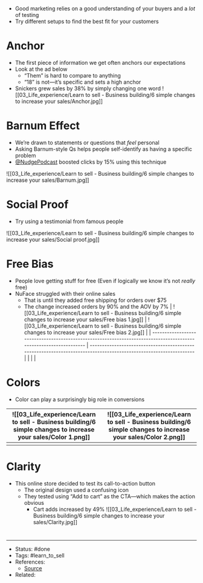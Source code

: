 #
- Good marketing relies on a good understanding of your buyers and a *lot* of testing
- Try different setups to find the best fit for your customers

# Anchor
- The first piece of information we get often anchors our expectations
- Look at the ad below
	- “Them” is hard to compare to anything
	- “18” is not—it’s specific and sets a high anchor
- Snickers grew sales by 38% by simply changing one word
![[03_Life_experience/Learn to sell - Business building/6 simple changes to increase your sales/Anchor.jpg]]

# Barnum Effect
- We’re drawn to statements or questions that *feel* personal
- Asking Barnum-style Qs helps people self-identify as having a specific problem
- [@NudgePodcast](https://twitter.com/NudgePodcast) boosted clicks by 15% using this technique

![[03_Life_experience/Learn to sell - Business building/6 simple changes to increase your sales/Barnum.jpg]]

# Social Proof
- Try using a testimonial from famous people

![[03_Life_experience/Learn to sell - Business building/6 simple changes to increase your sales/Social proof.jpg]]

# Free Bias
- People love getting stuff for free (Even if logically we know it’s not *really* free)
- NuFace struggled with their online sales
	- That is until they added free shipping for orders over $75
	- The change increased orders by 90% and the AOV by 7%
| ![[03_Life_experience/Learn to sell - Business building/6 simple changes to increase your sales/Free bias 1.jpg]] | ![[03_Life_experience/Learn to sell - Business building/6 simple changes to increase your sales/Free bias 2.jpg]] |
| ----------------------------------------------------------------------------------------------------------------- | ----------------------------------------------------------------------------------------------------------------- |
| | |

# Colors
- Color can play a surprisingly big role in conversions

| ![[03_Life_experience/Learn to sell - Business building/6 simple changes to increase your sales/Color 1.png]] | ![[03_Life_experience/Learn to sell - Business building/6 simple changes to increase your sales/Color 2.png]] |
| ------------------------------------------------------------------------------------------------------------- | ------------------------------------------------------------------------------------------------------------- |
|                                                                                                               |                                                                                                               |

# Clarity
- This online store decided to test its call-to-action button
	- The original design used a confusing icon
	- They tested using “Add to cart” as the CTA—which makes the action obvious
		- Cart adds increased by 49%
![[03_Life_experience/Learn to sell - Business building/6 simple changes to increase your sales/Clarity.jpg]]

#
---
- Status: #done
- Tags: #learn_to_sell
- References:
	- [Source](https://twitter.com/KateBour/status/1582727045766778880)
- Related:
